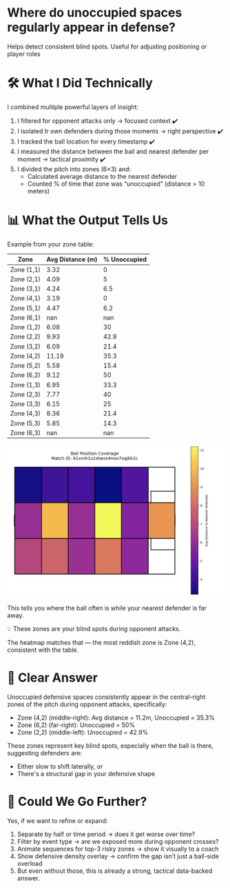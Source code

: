 # Where do unoccupied spaces regularly appear in defense?
Helps detect consistent blind spots. Useful for adjusting positioning or player roles

# 🛠️ What I Did Technically
I combined multiple powerful layers of insight:



1) I filtered for opponent attacks only → focused context ✔️
2) I isolated Ir own defenders during those moments → right perspective ✔️
3) I tracked the ball location for every timestamp ✔️
4) I measured the distance between the ball and nearest defender per moment → tactical proximity ✔️
5) I divided the pitch into zones (6×3) and:
   - Calculated average distance to the nearest defender
   - Counted % of time that zone was “unoccupied” (distance > 10 meters)

# 📊 What the Output Tells Us
Example from your zone table:


| Zone       | Avg Distance (m) | % Unoccupied |
|------------|------------------|--------------|
| Zone (1,1) | 3.32             | 0            |
| Zone (2,1) | 4.09             | 5            |
| Zone (3,1) | 4.24             | 6.5          |
| Zone (4,1) | 3.19             | 0            |
| Zone (5,1) | 4.47             | 6.2          |
| Zone (6,1) | nan              | nan          |
| Zone (1,2) | 6.08             | 30           |
| Zone (2,2) | 9.93             | 42.9         |
| Zone (3,2) | 6.09             | 21.4         |
| Zone (4,2) | 11.19            | 35.3         |
| Zone (5,2) | 5.58             | 15.4         |
| Zone (6,2) | 9.12             | 50           |
| Zone (1,3) | 6.95             | 33.3         |
| Zone (2,3) | 7.77             | 40           |
| Zone (3,3) | 6.15             | 25           |
| Zone (4,3) | 8.36             | 21.4         |
| Zone (5,3) | 5.85             | 14.3         |
| Zone (6,3) | nan              | nan          |

![Heatmap Avg Distance Ball to Nearest Player](output/Screenshot%202025-04-02%20at%2011.40.10.png)

This tells you where the ball often is while your nearest defender is far away.

💡 These zones are your blind spots during opponent attacks.

The heatmap matches that — the most reddish zone is Zone (4,2), consistent with the table.

# 📢 Clear Answer

Unoccupied defensive spaces consistently appear in the central-right zones of the pitch during opponent attacks, specifically:
- Zone (4,2) (middle-right): Avg distance = 11.2m, Unoccupied = 35.3%
- Zone (6,2) (far-right): Unoccupied = 50%
- Zone (2,2) (middle-left): Unoccupied = 42.9%

These zones represent key blind spots, especially when the ball is there, suggesting defenders are:
- Either slow to shift laterally, or
- There's a structural gap in your defensive shape

# 🧰 Could We Go Further?

Yes, if we want to refine or expand:

1) Separate by half or time period → does it get worse over time?
2) Filter by event type → are we exposed more during opponent crosses?
3) Animate sequences for top-3 risky zones → show it visually to a coach
4) Show defensive density overlay → confirm the gap isn’t just a ball-side overload
5) But even without those, this is already a strong, tactical data-backed answer.
